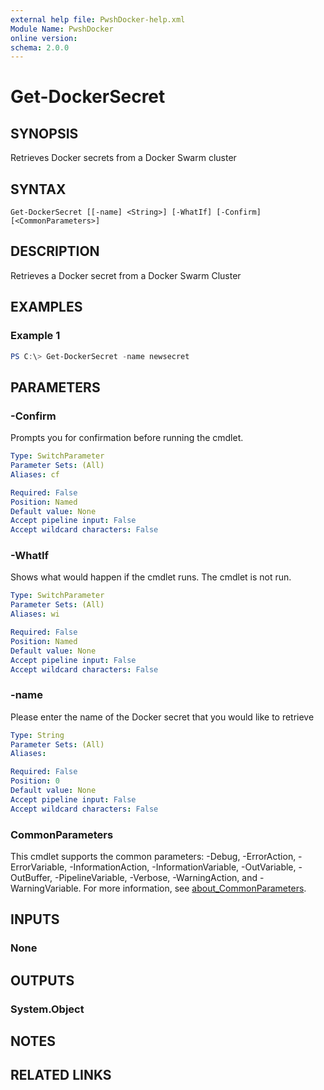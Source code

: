 ```yaml
---
external help file: PwshDocker-help.xml
Module Name: PwshDocker
online version:
schema: 2.0.0
---
```


# Get-DockerSecret

## SYNOPSIS
Retrieves Docker secrets from a Docker Swarm cluster

## SYNTAX

```
Get-DockerSecret [[-name] <String>] [-WhatIf] [-Confirm] [<CommonParameters>]
```

## DESCRIPTION
Retrieves a Docker secret from a Docker Swarm Cluster

## EXAMPLES

### Example 1
```powershell
PS C:\> Get-DockerSecret -name newsecret
```

## PARAMETERS

### -Confirm
Prompts you for confirmation before running the cmdlet.

```yaml
Type: SwitchParameter
Parameter Sets: (All)
Aliases: cf

Required: False
Position: Named
Default value: None
Accept pipeline input: False
Accept wildcard characters: False
```

### -WhatIf
Shows what would happen if the cmdlet runs.
The cmdlet is not run.

```yaml
Type: SwitchParameter
Parameter Sets: (All)
Aliases: wi

Required: False
Position: Named
Default value: None
Accept pipeline input: False
Accept wildcard characters: False
```

### -name
Please enter the name of the Docker secret that you would like to retrieve

```yaml
Type: String
Parameter Sets: (All)
Aliases:

Required: False
Position: 0
Default value: None
Accept pipeline input: False
Accept wildcard characters: False
```

### CommonParameters
This cmdlet supports the common parameters: -Debug, -ErrorAction, -ErrorVariable, -InformationAction, -InformationVariable, -OutVariable, -OutBuffer, -PipelineVariable, -Verbose, -WarningAction, and -WarningVariable. For more information, see [about_CommonParameters](http://go.microsoft.com/fwlink/?LinkID=113216).

## INPUTS

### None

## OUTPUTS

### System.Object
## NOTES

## RELATED LINKS
